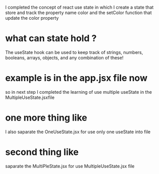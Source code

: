 I completed the concept of react use state in which I create a state that store and track the property name color and the setColor function that update the color property
# what can state hold ? 
The useState hook can be used to keep track of strings, numbers, booleans, arrays, objects, and any combination of these!
# example is in the app.jsx file now  
so in next step I completed the learning of use multiple useState in the MultipleUseState.jsxfile
# one more thing like
I also saparate the OneUseState.jsx for use only one useState into file
# second thing like
saparate the MultiPleState.jsx for use MultipleUseState.jsx file


